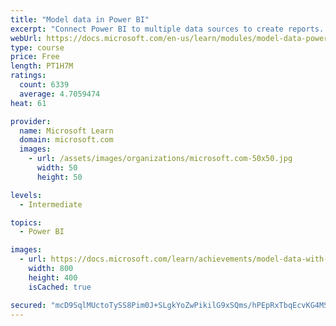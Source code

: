 ```yaml
---
title: "Model data in Power BI"
excerpt: "Connect Power BI to multiple data sources to create reports. Define the relationship between your data sources."
webUrl: https://docs.microsoft.com/en-us/learn/modules/model-data-power-bi/
type: course
price: Free
length: PT1H7M
ratings:
  count: 6339
  average: 4.7059474
heat: 61

provider:
  name: Microsoft Learn
  domain: microsoft.com
  images:
    - url: /assets/images/organizations/microsoft.com-50x50.jpg
      width: 50
      height: 50

levels:
  - Intermediate

topics:
  - Power BI

images:
  - url: https://docs.microsoft.com/learn/achievements/model-data-with-power-bi-desktop-social.png
    width: 800
    height: 400
    isCached: true

secured: "mcD9SqlMUctoTySS8Pim0J+SLgkYoZwPikilG9xSQms/hPEpRxTbqEcvKG4MSLK23CSdFNqwrEIp8WpwOP9qASKXWLo9njdLqQzpNGeqidXmUjOMvmPWhbNZpw8PcxnUW7vBrSag/yu8gN6KAw2xPUMCWy8CPlKwUiwgcwEUc7vzLJHTm3CFJ4SaRx7E3a4qWMWtcVgX/nC9NFZltwJ5HZKheYwEoxsC+7SDbVndtnyj+lVib4gP+vhxmI+PTbrgnP1tgqctkOgmSUtXPrQAGAV0bhm9eLTdKPlViL0sLDUTNX6rt4TYgM4P3FgjPTq8gcl/VwUYvGVHE0Y15WtD2WUX4TFt2TQ4ShFZdieJlnfUaSs/SLttTCYhcDqKq+hkLUAWuCZZp+RY061Kf295UTW4tonOFK4YtMFqRGWIi54=;0g1xC1nrjoBKN+7foRd4aQ=="
---
```



